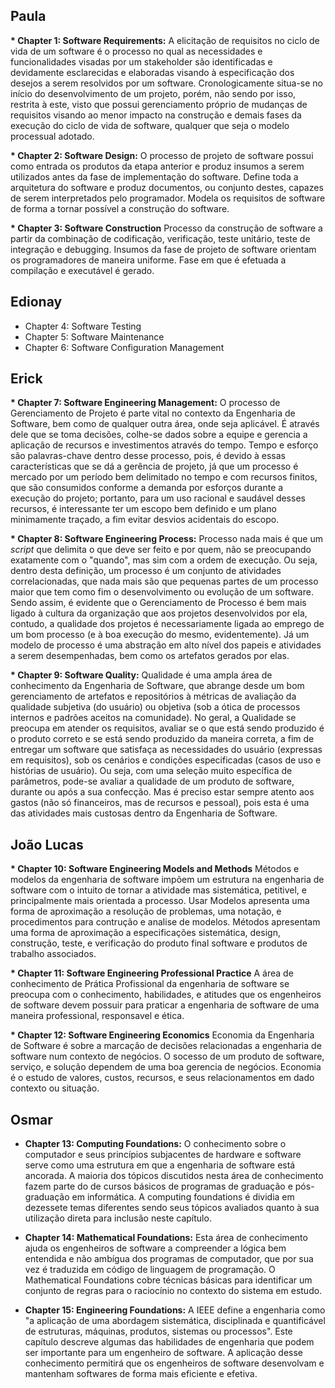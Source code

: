 ## Paula
<b>* Chapter 1: Software Requirements:</b>
A elicitação de requisitos no ciclo de vida de um software é o processo no qual as necessidades e funcionalidades visadas por um stakeholder são identificadas e devidamente esclarecidas e elaboradas visando à especificação dos desejos a serem resolvidos por um software. Cronologicamente situa-se no início do desenvolvimento de um projeto, porém, não sendo por isso, restrita à este, visto que possui gerenciamento próprio de mudanças de requisitos visando ao menor impacto na construção e demais fases da execução do ciclo de vida de software, qualquer que seja o modelo processual adotado.

<b>* Chapter 2: Software Design:</b>
O processo de projeto de software possui como entrada os produtos da etapa anterior e produz insumos a serem utilizados antes da fase de implementação do software. Define toda a arquitetura do software e produz documentos, ou conjunto destes, capazes de serem interpretados pelo programador. Modela os requisitos de software de forma a tornar possível a construção do software.

<b>* Chapter 3: Software Construction</b>
Processo da construção de software a partir da combinação de codificação, verificação, teste unitário, teste de integração e debugging. Insumos da fase de projeto de software orientam os programadores de maneira uniforme. Fase em que é efetuada a compilação e executável é gerado.

## Edionay
* Chapter 4: Software Testing
* Chapter 5: Software Maintenance
* Chapter 6: Software Configuration Management

## Erick
<b>* Chapter 7: Software Engineering Management:</b>
  O processo de Gerenciamento de Projeto é parte vital no contexto da Engenharia de Software, bem como de qualquer outra área, onde seja aplicável. É através dele que se toma decisões, colhe-se dados sobre a equipe e gerencia a aplicação de recursos e investimentos através do tempo. Tempo e esforço são palavras-chave dentro desse processo, pois, é devido à essas características que se dá a gerência de projeto, já que um processo é mercado por um período bem delimitado no tempo e com recursos finitos, que são consumidos conforme a demanda por esforços durante a execução do projeto; portanto, para um uso racional e saudável desses recursos, é interessante ter um escopo bem definido e um plano minimamente traçado, a fim evitar desvios acidentais do escopo.

<b>* Chapter 8: Software Engineering Process:</b>
  Processo nada mais é que um <i>script</i> que delimita o que deve ser feito e por quem, não se preocupando exatamente com o "quando", mas sim com a ordem de execução. Ou seja, dentro desta definição, um processo é um conjunto de atividades correlacionadas, que nada mais são que pequenas partes de um processo maior que tem como fim o desenvolvimento ou evolução de um software. Sendo assim, é evidente que o Gerenciamento de Processo é bem mais ligado à cultura da organização que aos projetos desenvolvidos por ela, contudo, a qualidade dos projetos é necessariamente ligada ao emprego de um bom processo (e à boa execução do mesmo, evidentemente). Já um modelo de processo é uma abstração em alto nível dos papeis e atividades a serem desempenhadas, bem como os artefatos gerados por elas.

<b>* Chapter 9: Software Quality:</b>
  Qualidade é uma ampla área de conhecimento da Engenharia de Software, que abrange desde um bom gerenciamento de artefatos e repositórios à métricas de avaliação da qualidade subjetiva (do usuário) ou objetiva (sob a ótica de processos internos e padrões aceitos na comunidade). No geral, a Qualidade se preocupa em atender os requisitos, avaliar se o que está sendo produzido é o produto correto e se está sendo produzido da maneira correta, a fim de entregar um software que satisfaça as necessidades do usuário (expressas em requisitos), sob os cenários e condições especificadas (casos de uso e histórias de usuário). Ou seja, com uma seleção muito específica de parâmetros, pode-se avaliar a qualidade de um produto de software, durante ou após a sua confecção. Mas é preciso estar sempre atento aos gastos (não só financeiros, mas de recursos e pessoal), pois esta é uma das atividades mais custosas dentro da Engenharia de Software.

## João Lucas
<b>* Chapter 10: Software Engineering Models and Methods</b>
  Métodos e modelos da engenharia de software impõem um estrutura na engenharia de software com o intuito de tornar a atividade mas sistemática, petitivel, e principalmente mais orientada a processo. Usar Modelos apresenta uma forma de aproximação a resolução de problemas, uma notação, e procedimentos para contrução e analise de modelos. Métodos apresentam uma forma de aproximação a especificações sistemática, design, construção, teste, e verificação do produto final software e produtos de trabalho associados.

<b>* Chapter 11: Software Engineering Professional Practice</b>
  A área de conhecimento de Prática Profissional da engenharia de software se preocupa com o conhecimento, habilidades, e atitudes que os engenheiros de software devem possuir para praticar a engenharia de software de uma maneira professional, responsavel e ética.

<b>* Chapter 12: Software Engineering Economics</b>
  Economia da Engenharia de Software é sobre a marcação de decisões relacionadas a engenharia de software num contexto de negócios. O socesso de um produto de software, serviço, e solução dependem de uma boa gerencia de negócios. Economia é o estudo de valores, custos, recursos, e seus relacionamentos em dado contexto ou situação.

## Osmar
* **Chapter 13: Computing Foundations:**
  O conhecimento sobre o computador e seus princípios subjacentes de hardware e software serve como uma estrutura em que a engenharia de software está ancorada. A maioria dos tópicos discutidos nesta área de conhecimento fazem parte do de cursos básicos de programas de graduação e pós-graduação em informática. A computing foundations é dividia em dezessete temas diferentes sendo seus tópicos avaliados quanto à sua utilização direta para inclusão neste capítulo.

* **Chapter 14: Mathematical Foundations:**
  Esta área de conhecimento ajuda os engenheiros de software a compreender a lógica bem entendida e não ambígua dos programas de computador, que por sua vez é traduzida em código de linguagem de programação. O Mathematical Foundations cobre técnicas básicas para identificar um conjunto de regras para o raciocínio no contexto do sistema em estudo.

* **Chapter 15: Engineering Foundations:**
  A IEEE define a engenharia como "a aplicação de uma abordagem sistemática, disciplinada e quantificável de estruturas, máquinas, produtos, sistemas ou processos". Este capítulo descreve algumas das habilidades de engenharia que podem ser importante para um engenheiro de software. A aplicação desse conhecimento permitirá que os engenheiros de software desenvolvam e mantenham softwares de forma mais eficiente e efetiva.
